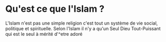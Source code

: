# Qu'est ce que l'Islam ? 

L'Islam n'est pas une simple religion c'est tout un système de vie social, politique et spirituelle. Selon l'Islam il n'y a qu'un Seul Dieu Tout-Puissant qui est le seul à mérité d'^etre adoré
